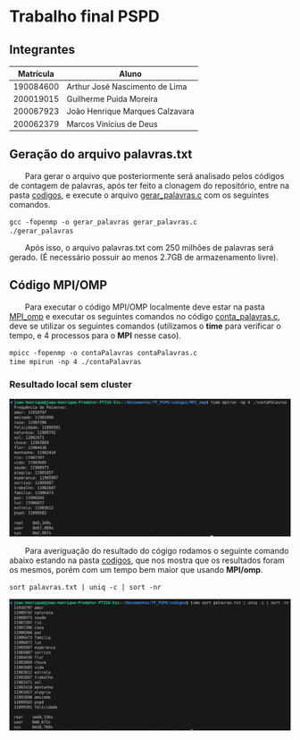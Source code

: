 # Trabalho final PSPD

## Integrantes
|Matrícula | Aluno |
| -- | -- |
| 190084600  |  Arthur José Nascimento de Lima |
| 200019015  |  Guilherme Puida Moreira |
| 200067923  |  João Henrique Marques Calzavara |
| 200062379  |  Marcos Vinícius de Deus |

## Geração do arquivo palavras.txt

&emsp;&emsp;Para gerar o arquivo que posteriormente será analisado pelos códigos de contagem de palavras, após ter feito a clonagem do repositório, entre na pasta [codigos](./codigos/), e execute o arquivo [gerar_palavras.c](./codigos/gerar_palavras.c) com os seguintes comandos.

```
gcc -fopenmp -o gerar_palavras gerar_palavras.c
./gerar_palavras
```

&emsp;&emsp;Após isso, o arquivo palavras.txt com 250 milhões de palavras será gerado. (É necessário possuir ao menos 2.7GB de armazenamento livre).

## Código MPI/OMP

&emsp;&emsp;Para executar o código MPI/OMP localmente deve estar na pasta [MPI_omp](./codigos/MPI_omp/) e executar os seguintes comandos no código [conta_palavras.c](./codigos/MPI_omp/contaPalavras.c), deve se utilizar os seguintes comandos (utilizamos o **time** para verificar o tempo, e 4 processos para o **MPI** nesse caso).

```
mpicc -fopenmp -o contaPalavras contaPalavras.c
time mpirun -np 4 ./contaPalavras
```
### Resultado local sem cluster

![imagem MPI/omp local](./assets/mpi_omp_local.png)

&emsp;&emsp;Para averiguação do resultado do cógigo rodamos o seguinte comando abaixo estando na pasta [codigos](./codigos/), que nos mostra que os resultados foram os mesmos, porém com um tempo bem maior que usando **MPI/omp**.

```
sort palavras.txt | uniq -c | sort -nr
```

![imagem comando sort](./assets/comando_sort.png)
